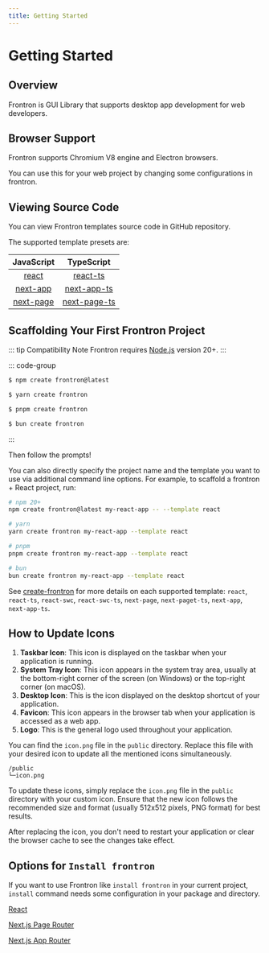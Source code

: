 ```yaml
---
title: Getting Started
---
```


# Getting Started

## Overview

Frontron is GUI Library that supports desktop app development for web developers.

## Browser Support

Frontron supports Chromium V8 engine and Electron browsers.

You can use this for your web project by changing some configurations in frontron.


## Viewing Source Code

You can view Frontron templates source code in GitHub repository.

The supported template presets are:

|             JavaScript              |                TypeScript                 |
| :---------------------------------: | :---------------------------------------: |
|  [react](https://github.com/andongmin94/frontron/tree/main/packages/create-frontron/template-react)    |  [react-ts](https://github.com/andongmin94/frontron/tree/main/packages/create-frontron/template-react-ts)    |
|  [next-app](https://github.com/andongmin94/frontron/tree/main/packages/create-frontron/template-next-app)|  [next-app-ts](https://github.com/andongmin94/frontron/tree/main/packages/create-frontron/template-next-app-ts)|
|  [next-page](https://github.com/andongmin94/frontron/tree/main/packages/create-frontron/template-next-page)  |  [next-page-ts](https://github.com/andongmin94/frontron/tree/main/packages/create-frontron/template-next-page-ts)  |


## Scaffolding Your First Frontron Project

::: tip Compatibility Note
Frontron requires [Node.js](https://nodejs.org/en/) version 20+.
:::

::: code-group

```bash [NPM]
$ npm create frontron@latest
```

```bash [Yarn]
$ yarn create frontron
```

```bash [PNPM]
$ pnpm create frontron
```

```bash [Bun]
$ bun create frontron
```

:::

Then follow the prompts!

You can also directly specify the project name and the template you want to use via additional command line options. For example, to scaffold a frontron + React project, run:

```bash
# npm 20+
npm create frontron@latest my-react-app -- --template react

# yarn
yarn create frontron my-react-app --template react

# pnpm
pnpm create frontron my-react-app --template react

# bun
bun create frontron my-react-app --template react
```

See [create-frontron](https://github.com/andongmin94/frontron/tree/main/packages/create-frontron) for more details on each supported template: `react`, `react-ts`, `react-swc`, `react-swc-ts`, `next-page`, `next-paget-ts`, `next-app`, `next-app-ts`.

## How to Update Icons

1. **Taskbar Icon**: This icon is displayed on the taskbar when your application is running.
2. **System Tray Icon**: This icon appears in the system tray area, usually at the bottom-right corner of the screen (on Windows) or the top-right corner (on macOS).
3. **Desktop Icon**: This is the icon displayed on the desktop shortcut of your application.
4. **Favicon**: This icon appears in the browser tab when your application is accessed as a web app.
5. **Logo**: This is the general logo used throughout your application.

You can find the `icon.png` file in the `public` directory. Replace this file with your desired icon to update all the mentioned icons simultaneously.

```
/public
└─icon.png
```

To update these icons, simply replace the `icon.png` file in the `public` directory with your custom icon. Ensure that the new icon follows the recommended size and format (usually 512x512 pixels, PNG format) for best results.

After replacing the icon, you don't need to restart your application or clear the browser cache to see the changes take effect.

## Options for `Install frontron`

If you want to use Frontron like `install frontron` in your current project, `install` command needs some configuration in your package and directory.

[React](/config/)

[Next.js Page Router](/config/next-page)

[Next.js App Router](/config/next-app)
